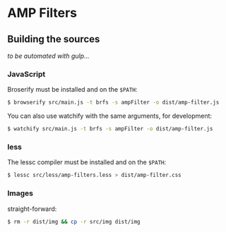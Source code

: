 AMP Filters
===========

Building the sources
--------------------

_to be automated with gulp..._


### JavaScript

Broserify must be installed and on the `$PATH`:

```bash
$ browserify src/main.js -t brfs -s ampFilter -o dist/amp-filter.js
```

You can also use watchify with the same arguments, for development:

```bash
$ watchify src/main.js -t brfs -s ampFilter -o dist/amp-filter.js
```

### less

The lessc compiler must be installed and on the `$PATH`:

```bash
$ lessc src/less/amp-filters.less > dist/amp-filter.css
```

### Images

straight-forward:

```bash
$ rm -r dist/img && cp -r src/img dist/img
```
